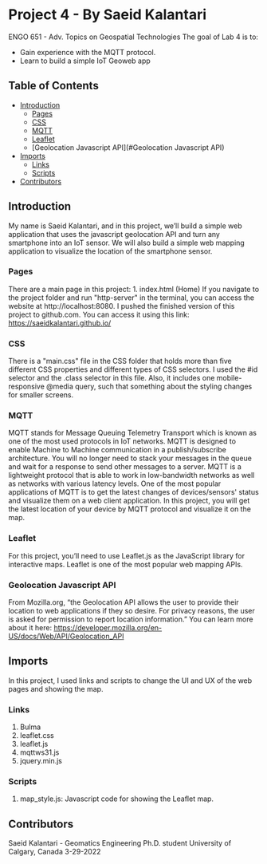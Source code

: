 # Project 4 - By Saeid Kalantari

ENGO 651 - Adv. Topics on Geospatial Technologies
The goal of Lab 4 is to:
* Gain experience with the MQTT protocol.
* Learn to build a simple IoT Geoweb app

## Table of Contents

   * [Introduction](#introduction)
      * [Pages](#pages)
      * [CSS](#css)
      * [MQTT](#MQTT)
      * [Leaflet](#Leaflet)
      * [Geolocation Javascript API](#Geolocation Javascript API)
   * [Imports](#Imports)
      * [Links](#links)
      * [Scripts](#Scripts)
   * [Contributors](#contributors)



## Introduction
My name is Saeid Kalantari, and in this project, we’ll build a simple web application that uses the javascript geolocation API and turn any smartphone into an IoT sensor. We will also build a simple web mapping application to visualize the location of the smartphone sensor.
### Pages
There are a main page in this project: 1. index.html (Home)
If you navigate to the project folder and run "http-server" in the terminal, you can access the website at http://localhost:8080. I pushed the finished version of this project to github.com. You can access it using this link: https://saeidkalantari.github.io/

### CSS
There is a "main.css" file in the CSS folder that holds more than five different CSS properties and different types of CSS selectors. I used the #id selector and the .class selector in this file. Also, it includes one mobile-responsive @media query, such that something about the styling changes for smaller screens.
### MQTT
MQTT stands for Message Queuing Telemetry Transport which is known as one of the most used protocols in IoT networks. MQTT is designed to enable Machine to Machine communication in a publish/subscribe architecture. You will no longer need to stack your messages in the queue and wait for a response to send other messages to a server. MQTT is a lightweight protocol that is able to work in low-bandwidth networks as well as networks with various latency levels. One of the most popular applications of MQTT is to get the latest changes of devices/sensors' status and visualize them on a web client application. In this project, you will get the latest location of your device by MQTT protocol and visualize it on the map.
### Leaflet
For this project, you’ll need to use Leaflet.js as the JavaScript library for interactive maps. Leaflet is one of the most popular web mapping APIs.
### Geolocation Javascript API
From Mozilla.org, “the Geolocation API allows the user to provide their location to web applications if they so desire. For privacy reasons, the user is asked for permission to report location information.” You can learn more about it here: https://developer.mozilla.org/en-US/docs/Web/API/Geolocation_API

## Imports
In this project, I used links and scripts to change the UI and UX of the web pages and showing the map.
### Links
1. Bulma
2. leaflet.css
3. leaflet.js
4. mqttws31.js
5. jquery.min.js
### Scripts
1. map_style.js: Javascript code for showing the Leaflet map.

## Contributors
Saeid Kalantari - Geomatics Engineering Ph.D. student University of Calgary, Canada 3-29-2022

